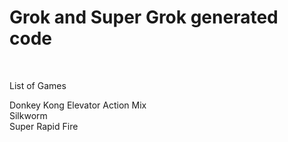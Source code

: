 # Grok and Super Grok generated code

<br>

List of Games <br>

Donkey Kong Elevator Action Mix <br>
Silkworm <br>
Super Rapid Fire <br>

